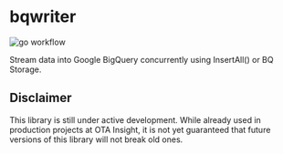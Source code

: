 # bqwriter

![go workflow](https://github.com/github/docs/actions/workflows/go.yml/badge.svg)

Stream data into Google BigQuery concurrently using InsertAll() or BQ Storage.

## Disclaimer

This library is still under active development. While already used in production projects at OTA Insight,
it is not yet guaranteed that future versions of this library will not break old ones.
